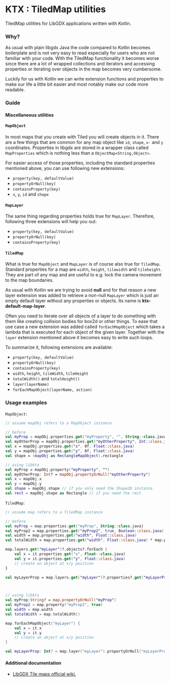 # KTX : TiledMap utilities

TiledMap utilities for LibGDX applications written with Kotlin.

### Why?

As usual with plain libgdx Java the code compared to Kotlin becomes boilerplate and is not
very easy to read especially for users who are not familiar with your code.
With the TiledMap functionality it becomes worse since there are a lot of wrapped collections
and iterators and accessing properties or iterating over objects in the map becomes very cumbersome.

Luckily for us with Kotlin we can write extension functions and properties to make our life
a little bit easier and most notably make our code more readable.

### Guide

#### Miscellaneous utilities

#### `MapObject`

In most maps that you create with Tiled you will create objects in it. There are a few
things that are common for any map object like `id`, `shape`, `x-` and `y` coordinates.
Properties in libgdx are stored in a wrapper class called `MapProperties` which is nothing less
than a `ObjectMap<String,Object>`.

For easier access of those properties, including the standard properties mentioned above, you can use
following new extensions:
- `property(key, defaultValue)`
- `propertyOrNull(key)`
- `containsProperty(key)`
- `x`, `y`, `id` and `shape`

#### `MapLayer`

The same thing regarding properties holds true for `MapLayer`. Therefore, following three extensions
will help you out:
- `property(key, defaultValue)`
- `propertyOrNull(key)`
- `containsProperty(key)`

#### `TiledMap`

What is true for `MapObject` and `MapLayer` is of course also true for `TiledMap`.
Standard properties for a map are `width`, `height`, `tilewidth` and `tileheight`. They
are part of any map and are useful to e.g. lock the camera movement to the map boundaries.

As usual with Kotlin we are trying to avoid **null** and for that reason a new layer extension
was added to retrieve a non-null `MapLayer` which is just an empty default layer without any properties
or objects. Its name is **ktx-default-map-layer**.

Often you need to iterate over all objects of a layer to do something with them like
creating collision bodies for box2d or other things. To ease that use case a new
extension was added called `forEachMapObject` which takes a lambda that is executed for each
object of the given layer. Together with the `layer` extension mentioned above it becomes easy to write
such loops.

To summarize it, following extensions are available:
- `property(key, defaultValue)`
- `propertyOrNull(key)`
- `containsProperty(key)`
- `width`, `height`, `tileWidth`, `tileHeight`
- `totalWidth()` and `totalHeight()`
- `layer(layerName)`
- `forEachMapObject(layerName, action)`

### Usage examples

`MapObject`:

```kotlin
// assume mapObj refers to a MapObject instance

// before
val myProp = mapObj.properties.get("myProperty", "", String::class.java)
val myOtherProp = mapObj.properties.get("myOtherProperty", Int::class.java)
val x = mapObj.properties.get("x", 0f, Float::class.java)
val y = mapObj.properties.get("y", 0f, Float::class.java)
val shape = (mapObj as RectangleMapObject).rectangle

// using libktx
val myProp = mapObj.property("myProperty", "")
val myOtherProp: Int? = mapObj.propertyOrNull("myOtherProperty")
val x = mapObj.x
val y = mapObj.y
val shape = mapObj.shape // if you only need the Shape2D instance
val rect = mapObj.shape as Rectangle // if you need the rect
```

`TiledMap`:

```kotlin
// assume map refers to a TiledMap instance

// before
val myProp = map.properties.get("myProp", String::class.java)
val myProp2 = map.properties.get("myProp2", true, Boolean::class.java)
val width = map.properties.get("width", Float::class.java)
val totalWidth = map.properties.get("width", Float::class.java) * map.properties.get("tilewidth", Float::class.java)

map.layers.get("myLayer")?.objects?.forEach {
    val x = it.properties.get("x", Float::class.java)
    val y = it.properties.get("y", Float::class.java)
    // create an object at x/y position
}

val myLayerProp = map.layers.get("myLayer")?.properties?.get("myLayerProp", Int::class.java)



// using libktx
val myProp:String? = map.propertyOrNull("myProp")
val myProp2 = map.property("myProp2", true)
val width = map.width
val totalWidth = map.totalWidth()

map.forEachMapObject("myLayer") {
    val x = it.x
    val y = it.y
    // create an object at x/y position
}

val myLayerProp: Int? = map.layer("myLayer").propertyOrNull("myLayerProp")
```

#### Additional documentation

- [LibGDX Tile maps official wiki.](https://github.com/libgdx/libgdx/wiki/Tile-maps)
